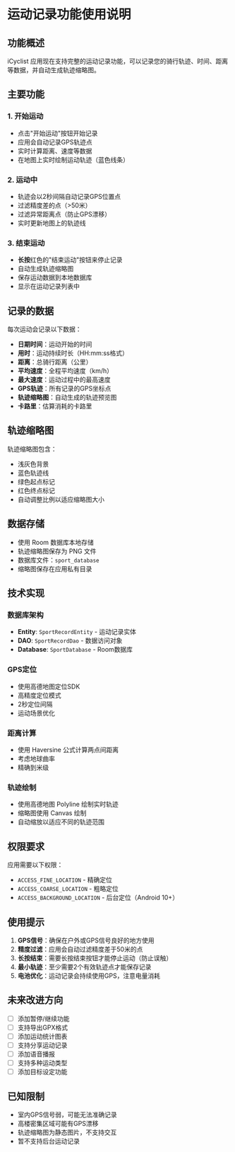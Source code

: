 # 运动记录功能使用说明

## 功能概述

iCyclist 应用现在支持完整的运动记录功能，可以记录您的骑行轨迹、时间、距离等数据，并自动生成轨迹缩略图。

## 主要功能

### 1. 开始运动
- 点击"开始运动"按钮开始记录
- 应用会自动记录GPS轨迹点
- 实时计算距离、速度等数据
- 在地图上实时绘制运动轨迹（蓝色线条）

### 2. 运动中
- 轨迹会以2秒间隔自动记录GPS位置点
- 过滤精度差的点（>50米）
- 过滤异常距离点（防止GPS漂移）
- 实时更新地图上的轨迹线

### 3. 结束运动
- **长按**红色的"结束运动"按钮来停止记录
- 自动生成轨迹缩略图
- 保存运动数据到本地数据库
- 显示在运动记录列表中

## 记录的数据

每次运动会记录以下数据：
- **日期时间**：运动开始的时间
- **用时**：运动持续时长（HH:mm:ss格式）
- **距离**：总骑行距离（公里）
- **平均速度**：全程平均速度（km/h）
- **最大速度**：运动过程中的最高速度
- **GPS轨迹**：所有记录的GPS坐标点
- **轨迹缩略图**：自动生成的轨迹预览图
- **卡路里**：估算消耗的卡路里

## 轨迹缩略图

轨迹缩略图包含：
- 浅灰色背景
- 蓝色轨迹线
- 绿色起点标记
- 红色终点标记
- 自动调整比例以适应缩略图大小

## 数据存储

- 使用 Room 数据库本地存储
- 轨迹缩略图保存为 PNG 文件
- 数据库文件：`sport_database`
- 缩略图保存在应用私有目录

## 技术实现

### 数据库架构
- **Entity**: `SportRecordEntity` - 运动记录实体
- **DAO**: `SportRecordDao` - 数据访问对象
- **Database**: `SportDatabase` - Room数据库

### GPS定位
- 使用高德地图定位SDK
- 高精度定位模式
- 2秒定位间隔
- 运动场景优化

### 距离计算
- 使用 Haversine 公式计算两点间距离
- 考虑地球曲率
- 精确到米级

### 轨迹绘制
- 使用高德地图 Polyline 绘制实时轨迹
- 缩略图使用 Canvas 绘制
- 自动缩放以适应不同的轨迹范围

## 权限要求

应用需要以下权限：
- `ACCESS_FINE_LOCATION` - 精确定位
- `ACCESS_COARSE_LOCATION` - 粗略定位
- `ACCESS_BACKGROUND_LOCATION` - 后台定位（Android 10+）

## 使用提示

1. **GPS信号**：确保在户外或GPS信号良好的地方使用
2. **精度过滤**：应用会自动过滤精度差于50米的点
3. **长按结束**：需要长按结束按钮才能停止运动（防止误触）
4. **最小轨迹**：至少需要2个有效轨迹点才能保存记录
5. **电池优化**：运动记录会持续使用GPS，注意电量消耗

## 未来改进方向

- [ ] 添加暂停/继续功能
- [ ] 支持导出GPX格式
- [ ] 添加运动统计图表
- [ ] 支持分享运动记录
- [ ] 添加语音播报
- [ ] 支持多种运动类型
- [ ] 添加目标设定功能

## 已知限制

- 室内GPS信号弱，可能无法准确记录
- 高楼密集区域可能有GPS漂移
- 轨迹缩略图为静态图片，不支持交互
- 暂不支持后台运动记录
